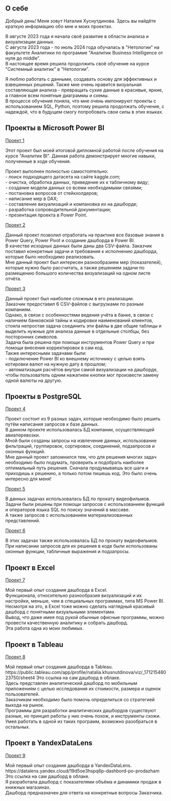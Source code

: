 <!DOCTYPE html>
<h2 class="content__subheader">О себе</h2>
<body>
                    <p>Добрый день! Меня зовут Наталия Хуснутдинова. Здесь вы найдёте краткую информацию обо мне и моих проектах.</p>
    <p>В августе 2023 года я начала своё развитие в области анализа и визуализации данных. <br/> С августа 2023 года - по июль 2024 года обучалась в "Нетологии"  на факультете Аналитики по программе "Аналитик Business Intelligence от нуля до middle".
    <br/>В настоящее время решила продолжить своё обучение на курсе "Системный аналитик" в "Нетологии".</p>
  </p>Я люблю работать с данными, создавать основу для эффективных и взвешенных решений. Также мне очень нравится визуальная составляющая анализа - превращать сухие данные в красивые, яркие, а главное всем понятные диаграммы и схемы. 
   <br/>В процессе обучения поняла, что мне очень импонируют проекты с использованием SQL, Python, поэтому решила продолжать обучение, с надеждой, что в будущем смогу попробовать свои силы в этих языках.</p>
                </div>
            </div>
            <h2 class="content__subheader">Проекты в Microsoft Power BI </h2>
            <div class="content__main-item project">
                </a>
                <div>
                    <div class="main-item__title">
                        <a href="https://github.com/Natalia-Khusnutdinova/PBI-3"><span>Проект 1</span></a>
                    </div>
                    <div class="main-item__description">
                        <p>Этот проект был моей итоговой дипломной работой после обучения на курсе "Аналитик BI". Данная работа демонстрирует многие навыки, полученные в ходе обучения.</p> Проект выполнен полностью самостоятельно: <br/>- поиск подходящего датасета на сайте kaggle.com;<br/>- очистка, обработка данных, приведение их к табличному виду;<br/>- создание модели данных со всеми необходимыми связями;<br/>- постановка вопросов от стейкхолдеров;<br/>- написание мер в DAX;<br/>- составление визуализаций и компановка их на дашборде;<br/>- разработка сопроводительной документации;<br/>- презентация проекта в Power Point.</p>
                    </div>
                   <div class="main-item__title">
                        <a href="https://github.com/Natalia-Khusnutdinova/PBI-1"><span>Проект 2</span></a>
                    </div>
                    <div class="main-item__description">
                        <p>Данный проект позволил отработать на практике все базовые знания в Power Query, Power Pivot и создание дашборда в Power BI.<br/> В качестве исходных данных были даны два CSV-файла. Заказчик поставил конкретные задачи и требования к исполнению дашборда, которые было необходимо реализовать. <br/>Мне данный проект был интересен разнообразием мер (показателей), которые нужно было рассчитать, а также решением задачи по размещению большого количества визуализаций на одном листе отчёта.</p>
                    </div>
                   </div>
                   <div class="main-item__title">
                        <a href="https://github.com/Natalia-Khusnutdinova/PBI-2"><span>Проект 3</span></a>
                    </div>
                    <div class="main-item__description">
                        <p>Данный проект был наиболее сложным в его реализации.<br/> Заказчик предоставил 6 CSV-файлов с выгрузками по разным компаниям.<br/> Однако, в связи с особенностями ведения учёта в банке, в связи с наличием банковской тайны и кодировки наименований клиентов, стояла непростая задача соединить эти файлы в две общие таблицы и выделить нужные для анализа данные в отдельные столбцы, без посторонних символов.<br/> Задача была решена при помощи инструментов Power Query и при помощи внесения корректировок в сам код. <br/>Также интересными задачами были: <br/>- подключение Power BI ко внешнему источнику с целью взять котировки валют на нужную дату в прошлом;<br/>- автоматизация расчётов внутри самой визуализации на дашборде, чтобы пользователь одним нажатием кнопки мог произвести замену одной валюты на другую.</p>
                    </div>
              </div>
            <h2 class="content__subheader">Проекты в PostgreSQL </h2>
            <div class="content__main-item project">
                </a>
                <div>
                    <div class="main-item__title">
                        <a href="https://github.com/Natalia-Khusnutdinova/SQL-1"><span>Проект 4</span></a>
                    </div>
                    <div class="main-item__description">
                        <p>Проект состоит из 9 разных задач, которые необходимо было решить путём написания запросов к базе данных. <br/>В данном проекте использовалась БД компании, осуществляющей авиаперевозки.<br/> Мной были созданы запросы на извлечение данных, использование фильтраций, группировок, сортировок, соединений, подзапросов и оконных функций. <br/>Мне данный проект запомнился тем, что для решения многих задач необходимо было подумать, проверить и подобрать наиболее оптимальный путь решения. Сначала продумываешь все шаги и приходишь к решению, а только потом пишешь код. Это было очень интересно для меня!</p>
                    </div>
                  <div class="main-item__title">
                        <a href="https://github.com/Natalia-Khusnutdinova/SQL-2"><span>Проект 5</span></a>
                    </div>
                    <div class="main-item__description">
                        <p>В данных задачах использовалась БД по прокату видеофильмов.<br/>Задачи были решены при помощи запросов с использованием функций и операторов языка SQL по поиску значений в массиве.<br/> А также запросов с использованием материализованных представлений.</p>
                    </div>
                  <div class="main-item__title">
                        <a href="https://github.com/Natalia-Khusnutdinova/SQL-3"><span>Проект 6</span></a>
                    </div>
                    <div class="main-item__description">
                        <p>В этих задачах также использовалась БД по прокату видеофильмов.<br/>При написании запросов для их решения в коде были использованы оконные функции, табличные выражения и подзапросы.</p>
                        </div>
            <h2 class="content__subheader">Проект в Excel </h2>
            <div class="content__main-item project">
                </a>
                <div>
                    <div class="main-item__title">
                        <a href="https://github.com/Natalia-Khusnutdinova/EXC-1"><span>Проект 7</span></a>
                    </div>
                    <div class="main-item__description">
                        <p>Мой первый опыт создания дашборда в Excel. <br/>Функционала, относительно разнообразия визуализаций и их настройки, меньше, чем в специальных программах, типа MS Power BI. <br/>Несмотря на это, в Excel тоже можно сделать наглядный красивый дашборд с понятными визуальными элементами. <br/>Вывод, что даже имея под рукой обычные офисные программы, можно провести качественную аналитику и собрать дашборд. <br/>Эта работа одна из моих любимых.</p>
                    </div>
                  </div>
            <h2 class="content__subheader">Проект в Tableau </h2>
            <div class="content__main-item project">
                </a>
                <div>
                    <div class="main-item__title">
                        <a href="https://github.com/Natalia-Khusnutdinova/Tableau-1"><span>Проект 8</span></a>
                    </div>
                    <div class="main-item__description">
                        <p>Мой первый опыт создания дашборда в Tableau. <br/>
                          https://public.tableau.com/app/profile/natalia.khusnutdinova/viz/_17121548023750/sheet4 Это ссылка на сам дашборд в облаке.<br/> Здесь представлен аналитический дашборд по мобильным приложениям с целью исследования их стоимости, размера и оценок пользователей. <br/> Заказчикам необходимо было помочь определиться со стратегией выхода на рынок. <br/> Программы для разработки аналитических дашбордов существуют разные, но принцип работы у них очень похож, и инструменты схожи. Умея работать в одной из таких программ, возможно разобраться в остальных.</p>
                    </div>
                   </div>
            <h2 class="content__subheader">Проект в YandexDataLens </h2>
            <div class="content__main-item project">
                </a>
                <div>
                    <div class="main-item__title">
                        <a href="https://github.com/Natalia-Khusnutdinova/YandexDataLens-1"><span>Проект 9</span></a>
                    </div>
                    <div class="main-item__description">
                        <p>Мой первый опыт создания дашборда в YandexDataLens. <br/>
                          https://datalens.yandex.cloud/19d5oe3hspq6p-dashbord-po-prodazham Это ссылка на сам дашборд в облаке.<br/> Я разработала дашборд с показателями объёма и динамики продаж в книжных магазинах. <br/>Дашборд предназначен для ответа на конкретные вопросы Заказчика. </p>
                    </div>
</body> 
</html>
